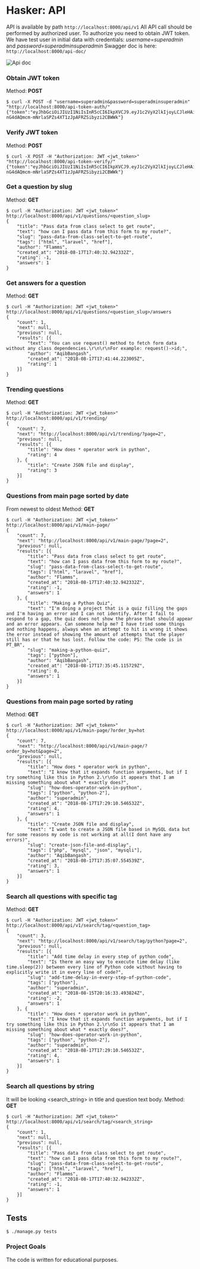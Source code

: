 # Hasker: API
API is available by path `http://localhost:8000/api/v1`
All API call should be performed by authorized user. To authorize you need to obtain JWT token.
We have test user in initial data with credentials:
*username=superadmin* and *password=superadminsuperadmin*
Swagger doc is here: `http://localhost:8000/api-doc/`

![Api doc](https://github.com/ligain/hasker/raw/master/hasker/static/img/screenshots/Screenshot_swagger.png)


### Obtain JWT token
Method: **POST**
```
$ curl -X POST -d "username=superadmin&password=superadminsuperadmin" "http://localhost:8000/api-token-auth/"
{"token":"eyJhbGciOiJIUzI1NiIsInR5cCI6IkpXVCJ9.eyJ1c2VyX2lkIjoyLCJleHAiOjE1MzUyMDk0NzUsImVtYWlsIjoic3VwZXJAZXhhbXBsZS5jb20iLCJ1c2VybmFtZSI6InN1cGVyYWRtaW4ifQ.-nG4dAQmcm-mNrlaSPZs4XT1zJpAFRZSibyzi2CBWWk"}
```
### Verify JWT token
Method: **POST**
```
$ curl -X POST -H "Authorization: JWT <jwt_token>" "http://localhost:8000/api-token-verify/"
{"token":"eyJhbGciOiJIUzI1NiIsInR5cCI6IkpXVCJ9.eyJ1c2VyX2lkIjoyLCJleHAiOjE1MzUyMDk0NzUsImVtYWlsIjoic3VwZXJAZXhhbXBsZS5jb20iLCJ1c2VybmFtZSI6InN1cGVyYWRtaW4ifQ.-nG4dAQmcm-mNrlaSPZs4XT1zJpAFRZSibyzi2CBWWk"}
```
### Get a question by slug
Method: **GET**
```
$ curl -H "Authorization: JWT <jwt_token>" http://localhost:8000/api/v1/questions/<question_slug>
{
	"title": "Pass data from class select to get route",
	"text": "how can I pass data from this form to my route?",
	"slug": "pass-data-from-class-select-to-get-route",
	"tags": ["html", "laravel", "href"],
	"author": "Flamms",
	"created_at": "2018-08-17T17:40:32.942332Z",
	"rating": -1,
	"answers": 1
}
```
### Get answers for a question
Method: **GET**
```
$ curl -H "Authorization: JWT <jwt_token>" http://localhost:8000/api/v1/questions/<question_slug>/answers
{
	"count": 1,
	"next": null,
	"previous": null,
	"results": [{
		"text": "You can use request() method to fetch form data without any class dependencies.\r\n\r\nFor example: request()->id;",
		"author": "AqibBangash",
		"created_at": "2018-08-17T17:41:44.223005Z",
		"rating": 1
	}]
}
```
### Trending questions
Method: **GET**
```
$ curl -H "Authorization: JWT <jwt_token>" http://localhost:8000/api/v1/trending/
{
	"count": 7,
	"next": "http://localhost:8000/api/v1/trending/?page=2",
	"previous": null,
	"results": [{
		"title": "How does * operator work in python",
		"rating": 4
	}, {
		"title": "Create JSON file and display",
		"rating": 3
	}]
}
```
### Questions from main page sorted by date
From newest to oldest
Method: **GET**
```
$ curl -H "Authorization: JWT <jwt_token>" http://localhost:8000/api/v1/main-page/
{
	"count": 7,
	"next": "http://localhost:8000/api/v1/main-page/?page=2",
	"previous": null,
	"results": [{
		"title": "Pass data from class select to get route",
		"text": "how can I pass data from this form to my route?",
		"slug": "pass-data-from-class-select-to-get-route",
		"tags": ["html", "laravel", "href"],
		"author": "Flamms",
		"created_at": "2018-08-17T17:40:32.942332Z",
		"rating": -1,
		"answers": 1
	}, {
		"title": "Making a Python Quiz",
		"text": "I'm doing a project that is a quiz filling the gaps and I'm having an error and I can not identify. After I fail to respond to a gap, the quiz does not show the phrase that should appear and an error appears. Can someone help me? I have tried some things and nothing happens, always when an attempt to hit is wrong it shows the error instead of showing the amount of attempts that the player still has or that he has lost. Follow the code: PS: The code is in PT_BR",
		"slug": "making-a-python-quiz",
		"tags": ["python"],
		"author": "AqibBangash",
		"created_at": "2018-08-17T17:35:45.115729Z",
		"rating": 0,
		"answers": 1
	}]
}
```
### Questions from main page sorted by rating
Method: **GET**
```
$ curl -H "Authorization: JWT <jwt_token>" http://localhost:8000/api/v1/main-page/?order_by=hot
{
	"count": 7,
	"next": "http://localhost:8000/api/v1/main-page/?order_by=hot&page=2",
	"previous": null,
	"results": [{
		"title": "How does * operator work in python",
		"text": "I know that it expands function arguments, but if I try something like this in Python 2.\r\nSo it appears that I am missing something about what * exactly does?",
		"slug": "how-does-operator-work-in-python",
		"tags": ["python", "python-2"],
		"author": "superadmin",
		"created_at": "2018-08-17T17:29:10.546532Z",
		"rating": 4,
		"answers": 1
	}, {
		"title": "Create JSON file and display",
		"text": "I want to create a JSON file based in MySQL data but for some reasons my code is not working at all(I dont have any errors)",
		"slug": "create-json-file-and-display",
		"tags": ["php", "mysql", "json", "mysqli"],
		"author": "AqibBangash",
		"created_at": "2018-08-17T17:35:07.554539Z",
		"rating": 3,
		"answers": 1
	}]
}
```
### Search all questions with specific tag
Method: **GET**
```
$ curl -H "Authorization: JWT <jwt_token>" http://localhost:8000/api/v1/search/tag/<question_tag>
{
	"count": 3,
	"next": "http://localhost:8000/api/v1/search/tag/python?page=2",
	"previous": null,
	"results": [{
		"title": "Add time delay in every step of python code",
		"text": "Is there an easy way to execute time delay (like time.sleep(2)) between every line of Python code without having to explicitly write it in every line of code?",
		"slug": "add-time-delay-in-every-step-of-python-code",
		"tags": ["python"],
		"author": "superadmin",
		"created_at": "2018-08-15T20:16:33.493824Z",
		"rating": -2,
		"answers": 1
	}, {
		"title": "How does * operator work in python",
		"text": "I know that it expands function arguments, but if I try something like this in Python 2.\r\nSo it appears that I am missing something about what * exactly does?",
		"slug": "how-does-operator-work-in-python",
		"tags": ["python", "python-2"],
		"author": "superadmin",
		"created_at": "2018-08-17T17:29:10.546532Z",
		"rating": 4,
		"answers": 1
	}]
}
```
### Search all questions by string
It will be looking \<search_string\> in title and question text body.
Method: **GET**
```
$ curl -H "Authorization: JWT <jwt_token>" http://localhost:8000/api/v1/search/tag/<search_string>
{
	"count": 1,
	"next": null,
	"previous": null,
	"results": [{
		"title": "Pass data from class select to get route",
		"text": "how can I pass data from this form to my route?",
		"slug": "pass-data-from-class-select-to-get-route",
		"tags": ["html", "laravel", "href"],
		"author": "Flamms",
		"created_at": "2018-08-17T17:40:32.942332Z",
		"rating": -1,
		"answers": 1
	}]
}
```
## Tests
```
$ ./manage.py tests
```
### Project Goals
The code is written for educational purposes.
